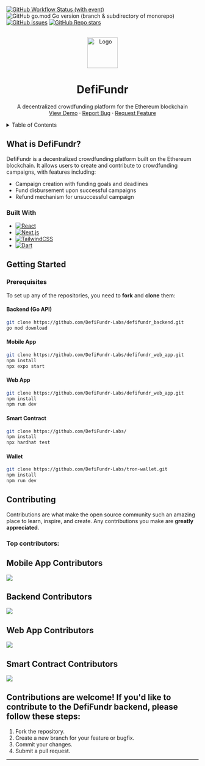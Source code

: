 
<a id="readme-top"></a>


[![GitHub Workflow Status (with event)](https://img.shields.io/github/actions/workflow/status/demola234/deFICrowdFunding-Backend/test.yml)](https://github.com/DefiFundr-Labs/defifundr_backend/actions)
![GitHub go.mod Go version (branch & subdirectory of monorepo)](https://img.shields.io/github/go-mod/go-version/demola234/deFICrowdFunding-Backend/main)
[![GitHub issues](https://img.shields.io/github/issues/demola234/deFICrowdFunding-Backend)](https://github.com/DefiFundr-Labs/defifundr_backend/issues?q=is%3Aissue%20state%3Aopen)
[![GitHub Repo stars](https://img.shields.io/github/stars/demola234/deFICrowdFunding-Backend)](https://github.com/DefiFundr-Labs/defifundr_backend/stargazers)



<!-- PROJECT LOGO -->
<br />
<div align="center">
  <a href="https://github.com/othneildrew/Best-README-Template">
    <img src="https://avatars.githubusercontent.com/u/193694759?s=200&v=4" alt="Logo" width="80" height="80">
  </a>

  <h1 align="center">DefiFundr</h1>

  <p align="center">
    A decentralized crowdfunding platform for the Ethereum blockchain
    <br />
    <a href="#">View Demo</a>
    &middot;
    <a href="#">Report Bug</a>
    &middot;
    <a href="#">Request Feature</a>
  </p>
</div>



<!-- TABLE OF CONTENTS -->
<details>
  <summary>Table of Contents</summary>
  <ol>
    <li>
      <a href="#about">About The Project</a>
      <ul>
        <li><a href="#built-with">Built With</a></li>
      </ul>
    </li>
    <li>
      <a href="#getting-started">Getting Started</a>
      <ul>
        <li><a href="#prerequisites">Prerequisites</a></li>
      </ul>
    </li>
    <li><a href="./sub-docs/ARCHITECTURE_DOCUMENTATION.md">Architecture documentation</a></li>
    <li><a href="./sub-docs/WEBAPP_DOCUMENTATION.md">WebApp documentation</a></li>
    <li><a href="./sub-docs/BACKEND_DOCUMENTATION.md">Backend Documentation</a></li>
    <li><a href="./sub-docs/MOBILE_DOCUMENTATION.md">Mobile Documentation</a></li>
    <li><a href="./sub-docs/DEVELOPMENT_WORKFLOW.md">Development Workflow</a></li>
  </ol>
</details>



<!-- ABOUT THE PROJECT -->


## What is DefiFundr?
<span id="#about"> </span>
DefiFundr is a decentralized crowdfunding platform built on the Ethereum blockchain. It allows users to create and contribute to crowdfunding campaigns, with features including:

<ul>
<li> Campaign creation with funding goals and deadlines</li>
<li>Fund disbursement upon successful campaigns</li>
<li>Refund mechanism for unsuccessful campaign</li>

</ul>








<span id="#built-with" ></span>
### Built With 




* [![React][React.js]][React-url]
* [![Next.js](https://img.shields.io/badge/Next.js-black?logo=next.js&logoColor=white)](#)
* [![TailwindCSS](https://img.shields.io/badge/Tailwind%20CSS-%2338B2AC.svg?logo=tailwind-css&logoColor=white)](#)
* [![Dart](https://img.shields.io/badge/Dart-%230175C2.svg?logo=dart&logoColor=white)](#)






<!-- GETTING STARTED -->
## Getting Started

<span id="#prerequisites" ></span>
### Prerequisites

To set up any of the repositories, you need to **fork** and **clone** them: 


#### Backend (Go API)  
```bash
git clone https://github.com/DefiFundr-Labs/defifundr_backend.git
go mod download
```



#### Mobile App
```bash 
git clone https://github.com/DefiFundr-Labs/defifundr_web_app.git
npm install
npx expo start
```

#### Web App
```bash 
git clone https://github.com/DefiFundr-Labs/defifundr_web_app.git
npm install
npm run dev  
```


#### Smart Contract
```bash 
git clone https://github.com/DefiFundr-Labs/
npm install
npx hardhat test
```
#### Wallet
```bash 
git clone https://github.com/DefiFundr-Labs/tron-wallet.git
npm install
npm run dev  
```

 










## Contributing

Contributions are what make the open source community such an amazing place to learn, inspire, and create. Any contributions you make are **greatly appreciated**.

### Top contributors:

## Mobile App Contributors
<a href="https://github.com/DefiFundr-Labs/defifundr_mobile/graphs/contributors">
  <img src="https://contrib.rocks/image?repo=DefiFundr-Labs/defifundr_mobile" />
</a>


## Backend Contributors
<a href="https://github.com/DefiFundr-Labs/defifundr_backend/graphs/contributors">
  <img src="https://contrib.rocks/image?repo=DefiFundr-Labs/defifundr_backend" />
</a>

## Web App Contributors
<a href="https://github.com/DefiFundr-Labs/defifundr_web_app/graphs/contributors">
  <img src="https://contrib.rocks/image?repo=DefiFundr-Labs/defifundr_web_app" />
</a>

## Smart Contract Contributors
<a href="https://github.com/DefiFundr-Labs/defifundr_contract/graphs/contributors">
  <img src="https://contrib.rocks/image?repo=DefiFundr-Labs/defifundr_contract" />
</a>


## Contributions are welcome! If you'd like to contribute to the DefiFundr backend, please follow these steps:

1. Fork the repository.
2. Create a new branch for your feature or bugfix.
3. Commit your changes.
4. Submit a pull request.

---















<!-- MARKDOWN LINKS & IMAGES -->
<!-- https://www.markdownguide.org/basic-syntax/#reference-style-links -->
[React.js]: https://img.shields.io/badge/React-20232A?style=for-the-badge&logo=react&logoColor=61DAFB
[React-url]: https://reactjs.org/


